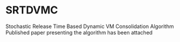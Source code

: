 # SRTDVMC
Stochastic Release Time Based Dynamic VM Consolidation Algorithm
Published paper presenting the algorithm has been attached
